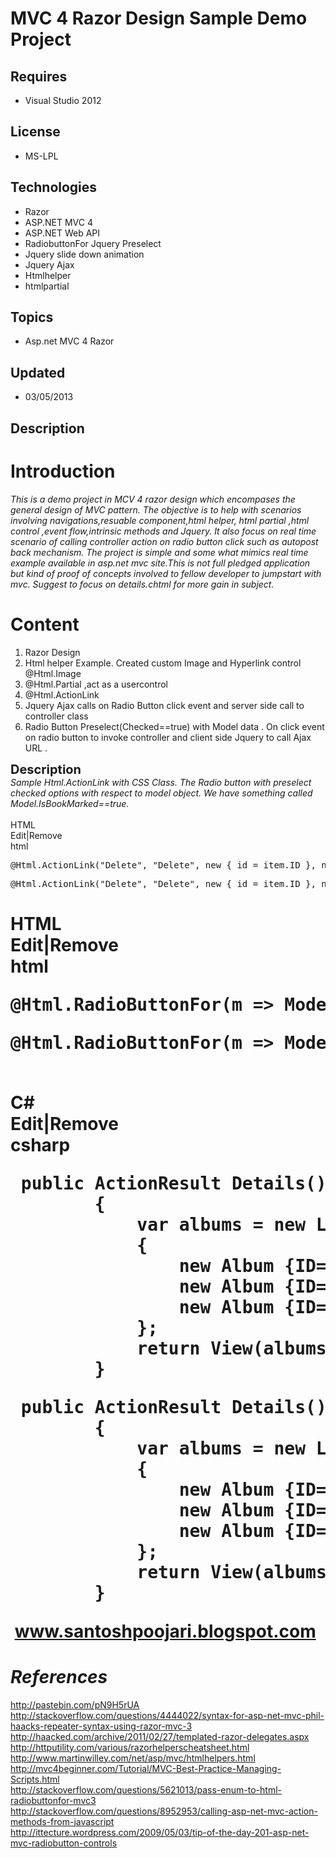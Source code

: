 # MVC 4 Razor Design Sample Demo Project
## Requires
- Visual Studio 2012
## License
- MS-LPL
## Technologies
- Razor
- ASP.NET MVC 4
- ASP.NET Web API
- RadiobuttonFor Jquery Preselect
- Jquery slide down animation
- Jquery Ajax
- Htmlhelper
- htmlpartial
## Topics
- Asp.net MVC 4 Razor
## Updated
- 03/05/2013
## Description

<h1>Introduction</h1>
<div><em>This is a demo project in MCV 4 razor design which encompases the general design of MVC pattern. The objective is to help with scenarios involving navigations,resuable component,html helper, html partial ,html control ,event flow,intrinsic&nbsp;methods&nbsp;and
 Jquery. It also focus on real time scenario of calling controller action on radio button click such as autopost back mechanism. The project is simple and some what mimics real time example available in asp.net mvc site.This is not full pledged application
 but kind of proof of concepts involved to fellow developer to jumpstart with mvc. Suggest to focus on details.chtml for more gain in subject.</em></div>
<h1><span>Content</span></h1>
<ol>
<li>Razor Design </li><li>Html helper Example. Created custom Image and Hyperlink control @Html.Image </li><li>@Html.Partial ,act as a usercontrol </li><li>@Html.ActionLink&nbsp;&nbsp;&nbsp;&nbsp; </li><li>Jquery Ajax calls on Radio Button click event and server side call to controller class
</li><li>Radio Button Preselect(Checked==true) with Model data . On click event on radio button to invoke controller and client side Jquery to call Ajax URL .
</li></ol>
<div><span style="font-size:20px; font-weight:bold">Description</span></div>
<div><em>Sample Html.ActionLink with CSS Class. The Radio button with preselect checked options with respect to model object. We have something called Model.IsBookMarked==true.
</em></div>
<div>&nbsp;</div>
<div class="scriptcode">
<div class="pluginEditHolder" pluginCommand="mceScriptCode">
<div class="title"><span>HTML</span></div>
<div class="pluginLinkHolder"><span class="pluginEditHolderLink">Edit</span>|<span class="pluginRemoveHolderLink">Remove</span></div>
<span class="hidden">html</span>
<pre class="hidden">@Html.ActionLink(&quot;Delete&quot;, &quot;Delete&quot;, new { id = item.ID }, new { id = &quot;myDelete&quot;, @class = &quot;deleteCSS&quot; &#43; item.ID })</pre>
<div class="preview">
<pre class="html">@Html.ActionLink(&quot;Delete&quot;,&nbsp;&quot;Delete&quot;,&nbsp;new&nbsp;{&nbsp;id&nbsp;=&nbsp;item.ID&nbsp;},&nbsp;new&nbsp;{&nbsp;id&nbsp;=&nbsp;&quot;myDelete&quot;,&nbsp;@class&nbsp;=&nbsp;&quot;deleteCSS&quot;&nbsp;&#43;&nbsp;item.ID&nbsp;})</pre>
</div>
</div>
</div>
<h1><span>
<div class="scriptcode">
<div class="pluginEditHolder" pluginCommand="mceScriptCode">
<div class="title"><span>HTML</span></div>
<div class="pluginLinkHolder"><span class="pluginEditHolderLink">Edit</span>|<span class="pluginRemoveHolderLink">Remove</span></div>
<span class="hidden">html</span>
<pre class="hidden">@Html.RadioButtonFor(m =&gt; Model.Title, Model.ID, Model.IsBookMarked == true ? new { @checked = &quot;checked&quot; } : null)</pre>
<div class="preview">
<pre class="html">@Html.RadioButtonFor(m&nbsp;=&gt;&nbsp;Model.Title,&nbsp;Model.ID,&nbsp;Model.IsBookMarked&nbsp;==&nbsp;true&nbsp;?&nbsp;new&nbsp;{&nbsp;@checked&nbsp;=&nbsp;&quot;checked&quot;&nbsp;}&nbsp;:&nbsp;null)</pre>
</div>
</div>
</div>
<div class="endscriptcode">&nbsp;
<div class="scriptcode">
<div class="pluginEditHolder" pluginCommand="mceScriptCode">
<div class="title"><span>C#</span></div>
<div class="pluginLinkHolder"><span class="pluginEditHolderLink">Edit</span>|<span class="pluginRemoveHolderLink">Remove</span></div>
<span class="hidden">csharp</span>
<pre class="hidden"> public ActionResult Details()
        {
            var albums = new List&lt;Album&gt; 
            { 
                new Album {ID=1,Title = &quot;Album 1&quot; ,SubTitle=&quot;Classic&quot;,Description=&quot;This is Elvis Prisley&quot;,URL=&quot;../img/music.png&quot;,IsBookMarked=true}, 
                new Album {ID=2,Title = &quot;Album 2&quot; ,SubTitle=&quot;Musical&quot;,Description=&quot;This is Michael Jackson&quot;,URL=&quot;../img/music.png&quot;,IsBookMarked=false}, 
                new Album {ID=3, Title = &quot;Album 3&quot; ,SubTitle=&quot;Jazz&quot;,Description=&quot;Bryan Adam&quot;,URL=&quot;../img/music.png&quot;,IsBookMarked=false} 
            };           
            return View(albums); 
        }</pre>
<div class="preview">
<pre class="csharp">&nbsp;<span class="cs__keyword">public</span>&nbsp;ActionResult&nbsp;Details()&nbsp;
&nbsp;&nbsp;&nbsp;&nbsp;&nbsp;&nbsp;&nbsp;&nbsp;{&nbsp;
&nbsp;&nbsp;&nbsp;&nbsp;&nbsp;&nbsp;&nbsp;&nbsp;&nbsp;&nbsp;&nbsp;&nbsp;var&nbsp;albums&nbsp;=&nbsp;<span class="cs__keyword">new</span>&nbsp;List&lt;Album&gt;&nbsp;&nbsp;
&nbsp;&nbsp;&nbsp;&nbsp;&nbsp;&nbsp;&nbsp;&nbsp;&nbsp;&nbsp;&nbsp;&nbsp;{&nbsp;&nbsp;
&nbsp;&nbsp;&nbsp;&nbsp;&nbsp;&nbsp;&nbsp;&nbsp;&nbsp;&nbsp;&nbsp;&nbsp;&nbsp;&nbsp;&nbsp;&nbsp;<span class="cs__keyword">new</span>&nbsp;Album&nbsp;{ID=<span class="cs__number">1</span>,Title&nbsp;=&nbsp;<span class="cs__string">&quot;Album&nbsp;1&quot;</span>&nbsp;,SubTitle=<span class="cs__string">&quot;Classic&quot;</span>,Description=<span class="cs__string">&quot;This&nbsp;is&nbsp;Elvis&nbsp;Prisley&quot;</span>,URL=<span class="cs__string">&quot;../img/music.png&quot;</span>,IsBookMarked=<span class="cs__keyword">true</span>},&nbsp;&nbsp;
&nbsp;&nbsp;&nbsp;&nbsp;&nbsp;&nbsp;&nbsp;&nbsp;&nbsp;&nbsp;&nbsp;&nbsp;&nbsp;&nbsp;&nbsp;&nbsp;<span class="cs__keyword">new</span>&nbsp;Album&nbsp;{ID=<span class="cs__number">2</span>,Title&nbsp;=&nbsp;<span class="cs__string">&quot;Album&nbsp;2&quot;</span>&nbsp;,SubTitle=<span class="cs__string">&quot;Musical&quot;</span>,Description=<span class="cs__string">&quot;This&nbsp;is&nbsp;Michael&nbsp;Jackson&quot;</span>,URL=<span class="cs__string">&quot;../img/music.png&quot;</span>,IsBookMarked=<span class="cs__keyword">false</span>},&nbsp;&nbsp;
&nbsp;&nbsp;&nbsp;&nbsp;&nbsp;&nbsp;&nbsp;&nbsp;&nbsp;&nbsp;&nbsp;&nbsp;&nbsp;&nbsp;&nbsp;&nbsp;<span class="cs__keyword">new</span>&nbsp;Album&nbsp;{ID=<span class="cs__number">3</span>,&nbsp;Title&nbsp;=&nbsp;<span class="cs__string">&quot;Album&nbsp;3&quot;</span>&nbsp;,SubTitle=<span class="cs__string">&quot;Jazz&quot;</span>,Description=<span class="cs__string">&quot;Bryan&nbsp;Adam&quot;</span>,URL=<span class="cs__string">&quot;../img/music.png&quot;</span>,IsBookMarked=<span class="cs__keyword">false</span>}&nbsp;&nbsp;
&nbsp;&nbsp;&nbsp;&nbsp;&nbsp;&nbsp;&nbsp;&nbsp;&nbsp;&nbsp;&nbsp;&nbsp;};&nbsp;&nbsp;&nbsp;&nbsp;&nbsp;&nbsp;&nbsp;&nbsp;&nbsp;&nbsp;&nbsp;&nbsp;
&nbsp;&nbsp;&nbsp;&nbsp;&nbsp;&nbsp;&nbsp;&nbsp;&nbsp;&nbsp;&nbsp;&nbsp;<span class="cs__keyword">return</span>&nbsp;View(albums);&nbsp;&nbsp;
&nbsp;&nbsp;&nbsp;&nbsp;&nbsp;&nbsp;&nbsp;&nbsp;}</pre>
</div>
</div>
</div>
<div class="endscriptcode">&nbsp;<a href="http://www.santoshpoojari.blogspot.com">www.santoshpoojari.blogspot.com</a></div>
</div>
</span></h1>
<h1><em>References</em></h1>
<div><a href="http://pastebin.com/pN9H5rUA">http://pastebin.com/pN9H5rUA</a></div>
<div><a href="http://stackoverflow.com/questions/4444022/syntax-for-asp-net-mvc-phil-haacks-repeater-syntax-using-razor-mvc-3">http://stackoverflow.com/questions/4444022/syntax-for-asp-net-mvc-phil-haacks-repeater-syntax-using-razor-mvc-3</a></div>
<div><a href="http://haacked.com/archive/2011/02/27/templated-razor-delegates.aspx">http://haacked.com/archive/2011/02/27/templated-razor-delegates.aspx</a></div>
<div><a href="http://httputility.com/various/razorhelperscheatsheet.html">http://httputility.com/various/razorhelperscheatsheet.html</a></div>
<div><a href="http://www.martinwilley.com/net/asp/mvc/htmlhelpers.html">http://www.martinwilley.com/net/asp/mvc/htmlhelpers.html</a></div>
<div><a href="http://mvc4beginner.com/Tutorial/MVC-Best-Practice-Managing-Scripts.html">http://mvc4beginner.com/Tutorial/MVC-Best-Practice-Managing-Scripts.html</a></div>
<div><a href="http://stackoverflow.com/questions/5621013/pass-enum-to-html-radiobuttonfor-mvc3">http://stackoverflow.com/questions/5621013/pass-enum-to-html-radiobuttonfor-mvc3</a></div>
<div><a href="http://stackoverflow.com/questions/8952953/calling-asp-net-mvc-action-methods-from-javascript">http://stackoverflow.com/questions/8952953/calling-asp-net-mvc-action-methods-from-javascript</a></div>
<div><a href="http://ittecture.wordpress.com/2009/05/03/tip-of-the-day-201-asp-net-mvc-radiobutton-controls">http://ittecture.wordpress.com/2009/05/03/tip-of-the-day-201-asp-net-mvc-radiobutton-controls</a></div>
